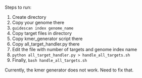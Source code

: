 Steps to run:

1. Create directory
1. Copy your genome there
1. `guidescan index genome_name`
1. Copy target files in directory
1. Copy kmer_generator script there
1. Copy all_target_handler.py there
1. Edit the file with number of targets and genome index name
1. `python all_target_handler.py > handle_all_targets.sh`
1. Finally, `bash handle_all_targets.sh`


Currently, the kmer generator does not work. Need to fix that.

